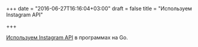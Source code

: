 +++
date = "2016-06-27T16:16:04+03:00"
draft = false
title = "Используем Instagram API"

+++

<p><a href="https://dinosaurscode.xyz/go/2016/06/25/instagram-api-and-golang/">Используем Instagram API</a> в программах на Go.</p>

